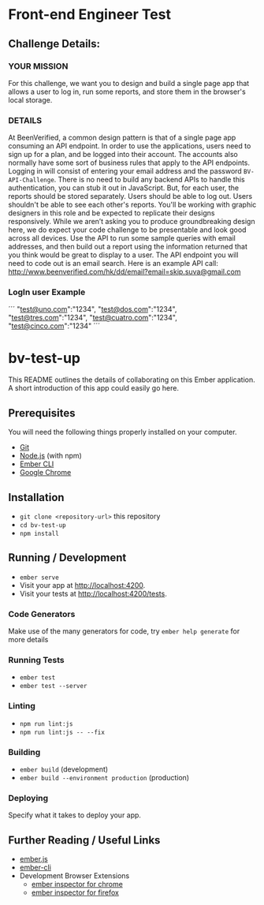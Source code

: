 # Front-end Engineer Test

## Challenge Details:

### YOUR MISSION
For this challenge, we want you to design and build a single page app that
allows a user to log in, run some reports, and store them in the browser's
local storage.

### DETAILS
At BeenVerified, a common design pattern is that of a single page app
consuming an API endpoint. In order to use the applications, users need to
sign up for a plan, and be logged into their account. The accounts also
normally have some sort of business rules that apply to the API endpoints.
Logging in will consist of entering your email address and the password
` BV-API-Challenge `. There is no need to build any backend APIs to handle
this authentication, you can stub it out in JavaScript. But, for each user, the
reports should be stored separately. Users should be able to log out. Users
shouldn't be able to see each other's reports. You'll be working with graphic
designers in this role and be expected to replicate their designs
responsively. While we aren’t asking you to produce groundbreaking
design here, we do expect your code challenge to be presentable and look
good across all devices.
Use the API to run some sample queries with email addresses, and then
build out a report using the information returned that you think would be
great to display to a user.
The API endpoint you will need to code out is an email search. Here is an
example API call:
http://www.beenverified.com/hk/dd/email?email=skip.suva@gmail.com

### LogIn user Example

´´´
    "test@uno.com":"1234",
    "test@dos.com":"1234",
    "test@tres.com":"1234",
    "test@cuatro.com":"1234",
    "test@cinco.com":"1234"
´´´


# bv-test-up

This README outlines the details of collaborating on this Ember application.
A short introduction of this app could easily go here.

## Prerequisites

You will need the following things properly installed on your computer.

* [Git](https://git-scm.com/)
* [Node.js](https://nodejs.org/) (with npm)
* [Ember CLI](https://ember-cli.com/)
* [Google Chrome](https://google.com/chrome/)

## Installation

* `git clone <repository-url>` this repository
* `cd bv-test-up`
* `npm install`

## Running / Development

* `ember serve`
* Visit your app at [http://localhost:4200](http://localhost:4200).
* Visit your tests at [http://localhost:4200/tests](http://localhost:4200/tests).

### Code Generators

Make use of the many generators for code, try `ember help generate` for more details

### Running Tests

* `ember test`
* `ember test --server`

### Linting

* `npm run lint:js`
* `npm run lint:js -- --fix`

### Building

* `ember build` (development)
* `ember build --environment production` (production)

### Deploying

Specify what it takes to deploy your app.

## Further Reading / Useful Links

* [ember.js](https://emberjs.com/)
* [ember-cli](https://ember-cli.com/)
* Development Browser Extensions
  * [ember inspector for chrome](https://chrome.google.com/webstore/detail/ember-inspector/bmdblncegkenkacieihfhpjfppoconhi)
  * [ember inspector for firefox](https://addons.mozilla.org/en-US/firefox/addon/ember-inspector/)
